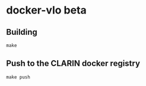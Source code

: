 # docker-vlo beta

## Building

```
make
```

## Push to the CLARIN docker registry 

```
make push
```

